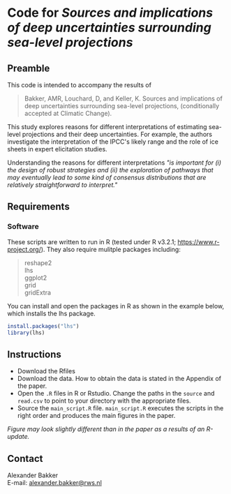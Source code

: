 # Code for *Sources and implications of deep uncertainties surrounding sea-level projections*

## Preamble
This code is intended to accompany the results of

> Bakker, AMR, Louchard, D, and Keller, K. Sources and implications of deep uncertainties surrounding sea-level projections, (conditionally accepted at Climatic Change).

This study explores reasons for different interpretations of estimating sea-level projections and their deep uncertainties. For example, the authors investigate the interpretation of the IPCC's likely range and the role of ice sheets in expert elicitation studies. 

Understanding the reasons for different interpretations *"is important for (i) the design of robust strategies and (ii) the exploration of pathways that may eventually lead to some kind of consensus distributions that are relatively straightforward to interpret."*

## Requirements
### Software
These scripts are written to run in R (tested under R v3.2.1; https://www.r-project.org/). They also require mulitple packages including:  
>reshape2  
lhs  
ggplot2  
grid  
gridExtra

You can install and open the packages in R as shown in the example below, which installs the lhs package.

```R
install.packages("lhs")
library(lhs)
```

## Instructions
* Download the Rfiles
* Download the data. How to obtain the data is stated in the Appendix of the paper.
* Open the `.R` files in R or Rstudio. Change the paths in the `source` and `read.csv` to point to your directory with the appropriate files.
* Source the `main_script.R` file. `main_script.R` executes the scripts in the right order and produces the main figures in the paper.

*Figure may look slightly different than in the paper as a results of an R-update.*

## Contact
Alexander Bakker  
E-mail: alexander.bakker@rws.nl

